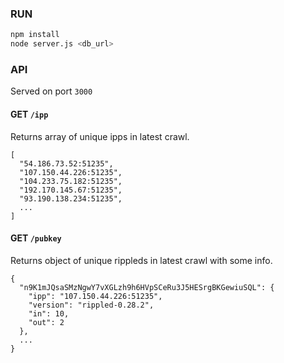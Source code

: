 ### RUN

``` bash
npm install
node server.js <db_url>
```

### API

Served on port `3000`

#### GET `/ipp`

Returns array of unique ipps in latest crawl.

```
[
  "54.186.73.52:51235",
  "107.150.44.226:51235",
  "104.233.75.182:51235",
  "192.170.145.67:51235",
  "93.190.138.234:51235",
  ...
]
```

#### GET `/pubkey`

Returns object of unique rippleds in latest crawl with some info.

```
{
  "n9K1mJQsaSMzNgwY7vXGLzh9h6HVpSCeRu3J5HESrgBKGewiuSQL": {
    "ipp": "107.150.44.226:51235",
    "version": "rippled-0.28.2",
    "in": 10,
    "out": 2
  },
  ...
}
```
